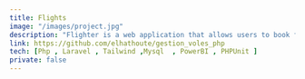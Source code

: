 ```yaml
---
title: Flights
image: "/images/project.jpg"
description: "Flighter is a web application that allows users to book flights and manage their reservations."
link: https://github.com/elhathoute/gestion_voles_php
tech: [Php , Laravel , Tailwind ,Mysql  , PowerBI , PHPUnit ]
private: false
---
```

